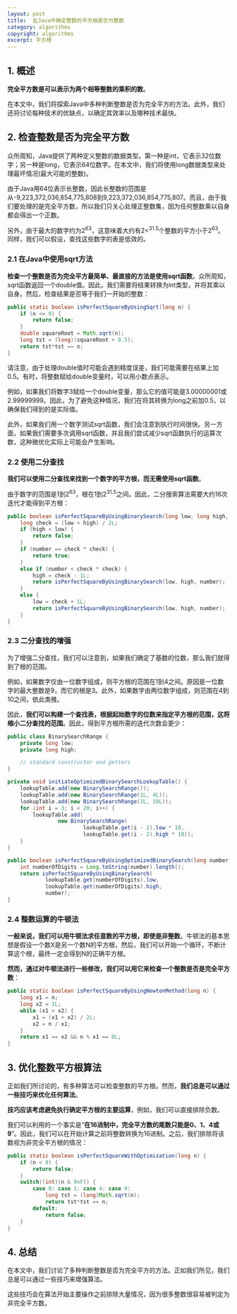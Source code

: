 ```yaml
---
layout: post
title:  在Java中确定整数的平方根是否为整数
category: algorithms
copyright: algorithms
excerpt: 平方根
---
```


## 1. 概述

**完全平方数是可以表示为两个相等整数的乘积的数**。

在本文中，我们将探索Java中多种判断整数是否为完全平方的方法。此外，我们还将讨论每种技术的优缺点，以确定其效率以及哪种技术最快。

## 2. 检查整数是否为完全平方数

众所周知，Java提供了两种定义整数的数据类型。第一种是int，它表示32位数字；另一种是long，它表示64位数字。在本文中，我们将使用long数据类型来处理最坏情况(最大可能的整数)。

由于Java用64位表示长整数，因此长整数的范围是从-9,223,372,036,854,775,808到9,223,372,036,854,775,807。而且，由于我们要处理的是完全平方数，所以我们只关心处理正整数集，因为任何整数乘以自身都会得出一个正数。

另外，由于最大的数字约为2<sup>63</sup>，这意味着大约有2<<sup>31.5</sup>个整数的平方小于2<sup>63</sup>。同样，我们可以假设，查找这些数字的表是低效的。

### 2.1 在Java中使用sqrt方法

**检查一个整数是否为完全平方最简单、最直接的方法是使用sqrt函数**。众所周知，sqrt函数返回一个double值。因此，我们需要将结果转换为int类型，并将其乘以自身。然后，检查结果是否等于我们一开始的整数：

```java
public static boolean isPerfectSquareByUsingSqrt(long n) {
    if (n <= 0) {
        return false;
    }
    double squareRoot = Math.sqrt(n);
    long tst = (long)(squareRoot + 0.5);
    return tst*tst == n;
}
```

请注意，由于处理double值时可能会遇到精度误差，我们可能需要在结果上加0.5。有时，将整数赋给double变量时，可以用小数点表示。

例如，如果我们将数字3赋给一个double变量，那么它的值可能是3.00000001或2.99999999。因此，为了避免这种情况，我们在将其转换为long之前加0.5，以确保我们得到的是实际值。

此外，如果我们用一个数字测试sqrt函数，我们会注意到执行时间很快。另一方面，如果我们需要多次调用sqrt函数，并且我们尝试减少sqrt函数执行的运算次数，这种微优化实际上可能会产生影响。

### 2.2 使用二分查找

**我们可以使用二分查找来找到一个数字的平方根，而无需使用sqrt函数**。

由于数字的范围是1到2<sup>63</sup>，根在1到2<sup>31.5</sup>之间。因此，二分搜索算法需要大约16次迭代才能得到平方根：

```java
public boolean isPerfectSquareByUsingBinarySearch(long low, long high, long number) {
    long check = (low + high) / 2L;
    if (high < low) {
        return false;
    }
    if (number == check * check) {
        return true;
    }
    else if (number < check * check) {
        high = check - 1L;
        return isPerfectSquareByUsingBinarySearch(low, high, number);
    }
    else {
        low = check + 1L;
        return isPerfectSquareByUsingBinarySearch(low, high, number);
    }
}
```

### 2.3 二分查找的增强

为了增强二分查找，我们可以注意到，如果我们确定了基数的位数，那么我们就得到了根的范围。

例如，如果数字仅由一位数字组成，则平方根的范围在1到4之间。原因是一位数字的最大整数是9，而它的根是3。此外，如果数字由两位数字组成，则范围在4到10之间，依此类推。

因此，**我们可以构建一个查找表，根据起始数字的位数来指定平方根的范围，这将缩小二分查找的范围**。因此，得到平方根所需的迭代次数会更少：

```java
public class BinarySearchRange {
    private long low;
    private long high;

    // standard constructor and getters
}
```

```java
private void initiateOptimizedBinarySearchLookupTable() {
    lookupTable.add(new BinarySearchRange());
    lookupTable.add(new BinarySearchRange(1L, 4L));
    lookupTable.add(new BinarySearchRange(3L, 10L));
    for (int i = 3; i < 20; i++) {
        lookupTable.add(
                new BinarySearchRange(
                        lookupTable.get(i - 2).low * 10,
                        lookupTable.get(i - 2).high * 10));
    }
}
```

```java
public boolean isPerfectSquareByUsingOptimizedBinarySearch(long number) {
    int numberOfDigits = Long.toString(number).length();
    return isPerfectSquareByUsingBinarySearch(
            lookupTable.get(numberOfDigits).low,
            lookupTable.get(numberOfDigits).high,
            number);
}
```

### 2.4 整数运算的牛顿法

**一般来说，我们可以用牛顿法求任意数的平方根，即使是非整数**。牛顿法的基本思想是假设一个数X是另一个数N的平方根，然后，我们可以开始一个循环，不断计算这个根，最终一定会得到N的正确平方根。

**然而，通过对牛顿法进行一些修改，我们可以用它来检查一个整数是否是完全平方数**：

```java
public static boolean isPerfectSquareByUsingNewtonMethod(long n) {
    long x1 = n;
    long x2 = 1L;
    while (x1 > x2) {
        x1 = (x1 + x2) / 2L;
        x2 = n / x1;
    }
    return x1 == x2 && n % x1 == 0L;
}
```

## 3. 优化整数平方根算法

正如我们所讨论的，有多种算法可以检查整数的平方根。然而，**我们总是可以通过一些技巧来优化任何算法**。

**技巧应该考虑避免执行确定平方根的主要运算**，例如，我们可以直接排除负数。

我们可以利用的一个事实是“**在16进制中，完全平方数的尾数只能是0、1、4或9**”。因此，我们可以在开始计算之前将整数转换为16进制。之后，我们排除将该数视为非完全平方根的情况：

```java
public static boolean isPerfectSquareWithOptimization(long n) {
    if (n < 0) {
        return false;
    }
    switch((int)(n & 0xF)) {
        case 0: case 1: case 4: case 9:
            long tst = (long)Math.sqrt(n);
            return tst*tst == n;
        default:
            return false;
    }
}
```

## 4. 总结

在本文中，我们讨论了多种判断整数是否为完全平方的方法。正如我们所见，我们总是可以通过一些技巧来增强算法。

这些技巧会在算法开始主要操作之前排除大量情况，因为很多整数很容易被判定为非完全平方数。
